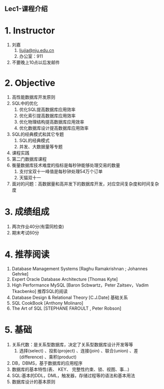 Lec1-课程介绍
---

# 1. Instructor
1. 刘嘉
   1. liujia@nju.edu.cn
   2. 办公室：911
2. 不要晚上10点以后发邮件

# 2. Objective
1. 高性能数据库开发原则
2. SQL中的优化
   1. 优化SQL提高数据库应用效率
   2. 优化索引提高数据库应用效率
   3. 优化物理结构提高数据库应用效率
   4. 优化数据库设计提高数据库应用效率
3. SQL的经典模式和其它专题
   1. SQL的经典模式
   2. 并发、大数据量等专题
4. 课程实践
5. 第二门数据库课程
6. 衡量数据库技术难度的指标是每秒钟能够处理交易的数量
   1. 支付宝双十一峰值是每秒钟处理54万个订单
   2. 天猫双十一
7. 面对的问题：高数据量和高并发下的数据库开发，对应空间复杂度和时间复杂度

# 3. 成绩组成
1. 两次作业40分(有雷同检查)
2. 期末考试60分

# 4. 推荐阅读
1. Database Management Systems [Raghu Ramakrishnan ; Johannes Gehrke]
2. Expert Oracle Database Architecture [Thomas Kyte]
3. High Performance MySQL [Baron Scbwartz，Peter Zaitsev，Vadim Tkacbenko] 推荐SQL的阅读
4. Database Design & Relational Theory [C.J.Date] 基础关系
5. SQL CookBook [Anthony Molinaro]
6. The Art of SQL [STEPHANE FAROULT , Peter Robson]

# 5. 基础
1. 关系代数：是关系型数据库，决定了关系型数据库设计开发等等
   1. 选择(select) 、投影(project) 、连接(join) 、联合(union) 、差(difference) 、乘积(product)
2. DB，DBMS，基于数据库的应用程序
3. 数据库的基本特性(表、 KEY、 完整性约束、锁、视图、事...)
4. SQL:基本的DDL，DML，触发器，存储过程等的语法和基本用法
5. 数据库设计的基本原则
